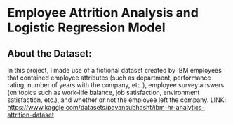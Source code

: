 # Employee Attrition Analysis and Logistic Regression Model 

## About the Dataset: 
In this project, I made use of a fictional dataset created by IBM employees that contained employee attributes (such as department, performance rating, number of years with the company, etc.), employee survey answers (on topics such as work-life balance, job satisfaction, environment satisfaction, etc.), and whether or not the employee left the company. 
    LINK: https://www.kaggle.com/datasets/pavansubhasht/ibm-hr-analytics-attrition-dataset
    
